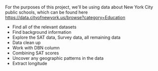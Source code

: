 For the purposes of this project, we'll be using data about New York City public schools, which can be found here https://data.cityofnewyork.us/browse?category=Education

- Find all of the relevant datasets
- Find background information
- Explore the SAT data, Survey data, all remaining data
- Data clean up
- Work with DBN column
- Combining SAT scores
- Uncover any geographic patterns in the data
- Extract longitude

